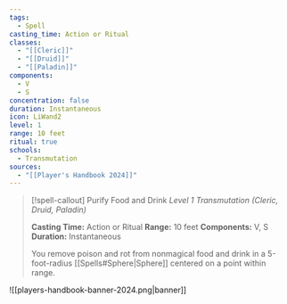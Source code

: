 ```yaml
---
tags:
  - Spell
casting_time: Action or Ritual
classes:
  - "[[Cleric]]"
  - "[[Druid]]"
  - "[[Paladin]]"
components:
  - V
  - S
concentration: false
duration: Instantaneous
icon: LiWand2
level: 1
range: 10 feet
ritual: true
schools:
  - Transmutation
sources: 
  - "[[Player's Handbook 2024]]"
---
```

>[!spell-callout] Purify Food and Drink
>_Level 1 Transmutation (Cleric, Druid, Paladin)_
>
>**Casting Time:** Action or Ritual
>**Range:** 10 feet
>**Components:** V, S
>**Duration:** Instantaneous
>
>You remove poison and rot from nonmagical food and drink in a 5-foot-radius [[Spells#Sphere\|Sphere]] centered on a point within range.


![[players-handbook-banner-2024.png|banner]]